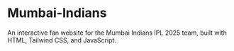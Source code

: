 # Mumbai-Indians
An interactive fan website for the Mumbai Indians IPL 2025 team, built with HTML, Tailwind CSS, and JavaScript.
